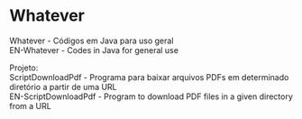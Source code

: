 # Whatever
Whatever - Códigos em Java para uso geral<br>
EN-Whatever - Codes in Java for general use<br>

Projeto:<br>
ScriptDownloadPdf - Programa para baixar arquivos PDFs em determinado diretório a partir de uma URL<br>
EN-ScriptDownloadPdf - Program to download PDF files in a given directory from a URL<br>
